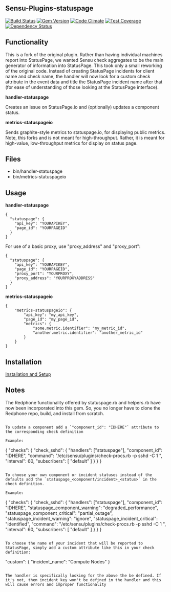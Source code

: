 ## Sensu-Plugins-statuspage

[![Build Status](https://travis-ci.org/sensu-plugins/sensu-plugins-statuspage.svg?branch=master)](https://travis-ci.org/sensu-plugins/sensu-plugins-statuspage)
[![Gem Version](https://badge.fury.io/rb/sensu-plugins-statuspage.svg)](http://badge.fury.io/rb/sensu-plugins-statuspage)
[![Code Climate](https://codeclimate.com/github/sensu-plugins/sensu-plugins-statuspage/badges/gpa.svg)](https://codeclimate.com/github/sensu-plugins/sensu-plugins-statuspage)
[![Test Coverage](https://codeclimate.com/github/sensu-plugins/sensu-plugins-statuspage/badges/coverage.svg)](https://codeclimate.com/github/sensu-plugins/sensu-plugins-statuspage)
[![Dependency Status](https://gemnasium.com/sensu-plugins/sensu-plugins-statuspage.svg)](https://gemnasium.com/sensu-plugins/sensu-plugins-statuspage)

## Functionality

This is a fork of the original plugin. Rather than having individual machines report into StatusPage, we wanted Sensu check aggregates to be the main generator of information into StatusPage. This took only a small reworking of the original code. Instead of creating StatusPage incidents for client name and check name, the handler will now look for a custom check attribute in the event data and title the StatusPage incident name after that (for ease of understanding of those looking at the StatusPage interface).

**handler-statuspage**

Creates an issue on StatusPage.io and (optionally) updates a component status.

**metrics-statuspageio**

Sends graphite-style metrics to statuspage.io, for displaying public metrics.  Note, this forks and is not meant for high-throughput.  Rather, it is meant for high-value, low-throughput metrics for display on status page.

## Files
 * bin/handler-statuspage
 * bin/metrics-statuspageio

## Usage

**handler-statuspage**
```
{
  "statuspage": {
    "api_key": "YOURAPIKEY",
    "page_id": "YOURPAGEID"
  }
}
```

For use of a basic proxy, use "proxy_address" and "proxy_port":
```
{
  "statuspage": {
    "api_key": "YOURAPIKEY",
    "page_id": "YOURPAGEID",
    "proxy_port": "YOURPROXY",
    "proxy_address": "YOURPROXYADDRESS"
  }
}
```

**metrics-statuspageio**
```
{
    "metrics-statuspageio": {
        "api_key": "my_api_key",
        "page_id": "my_page_id",
        "metrics": {
            "some.metric.identifier": "my_metric_id",
            "another.metric.identifier": "another_metric_id"
        }
    }
}
```
## Installation

[Installation and Setup](http://sensu-plugins.io/docs/installation_instructions.html)

## Notes

The Redphone functionality offered by statuspage.rb and helpers.rb have now been
incorporated into this gem. So, you no longer have to clone the Redphone repo,
build, and install from scratch.

```

To update a component add a `"component_id": "IDHERE"` attribute to the corresponding check definition

Example:
```
{
  "checks": {
    "check_sshd": {
      "handlers": ["statuspage"],
      "component_id": "IDHERE",
      "command": "/etc/sensu/plugins/check-procs.rb -p sshd -C 1 ",
      "interval": 60,
      "subscribers": [ "default" ]
    }
  }
}
```

To choose your own component or incident statuses instead of the defaults add the `statuspage_<component/incident>_<status>` in the check definition.

Example:
```
{
  "checks": {
    "check_sshd": {
      "handlers": ["statuspage"],
      "component_id": "IDHERE",
      "statuspage_component_warning": "degraded_performance",
      "statuspage_component_critical": "partial_outage",
      "statuspage_incident_warning": "ignore",
      "statuspage_incident_critical": "identified",
      "command": "/etc/sensu/plugins/check-procs.rb -p sshd -C 1 ",
      "interval": 60,
      "subscribers": [ "default" ]
    }
  }
}
```

To choose the name of your incident that will be reported to StatusPage, simply add a custom attribute like this in your check definition:
```
"custom": {
  "incident_name": "Compute Nodes"
}      
```

The handler is specifically looking for the above the be defined. If it's not, then incident_key won't be defined in the handler and this will cause errors and improper functionality
